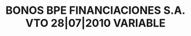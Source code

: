 ---
layout: asset
title: BONOS BPE FINANCIACIONES S.A. VTO 28|07|2010 VARIABLE
isin: ES0357080136
---